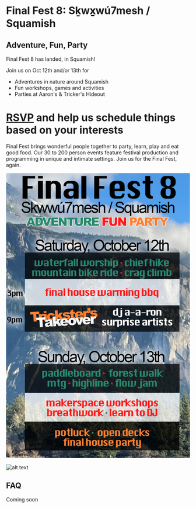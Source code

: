 # Final Fest 8: Sḵwx̱wú7mesh / Squamish
## Adventure, Fun, Party

Final Fest 8 has landed, in Squamish!

Join us on Oct 12th and/or 13th for
- Adventures in nature around Squamish
- Fun workshops, games and activities
- Parties at Aaron's & Tricker's Hideout

# [RSVP](https://forms.gle/FneKNjrGYj3SM1526) and help us schedule things based on your interests

Final Fest brings wonderful people together to party, learn, play and eat good food. Our 30 to 200 person events feature festival production and programming in unique and intimate settings. Join us for the Final Fest, again.

![alt text](/ff8schedule.png)

![alt text](/ff8.png)

## FAQ
Coming soon
